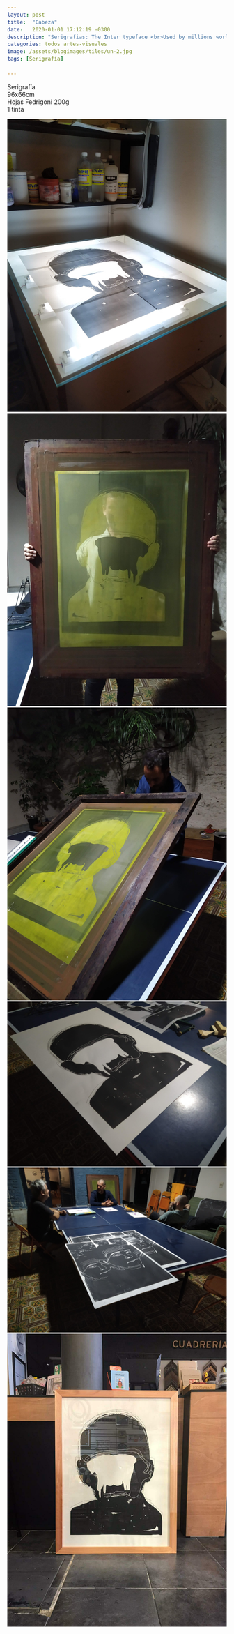 ```yaml
---
layout: post
title:  "Cabeza"
date:   2020-01-01 17:12:19 -0300
description: "Serigrafias: The Inter typeface <br>Used by millions world-wide, including big names like Unity, Pixar, GitHub, Mozilla, Figma and many others."
categories: todos artes-visuales
image: /assets/blogimages/tiles/un-2.jpg
tags: [Serigrafía]

---
```

Serigrafía<br>96x66cm<br>Hojas Fedrigoni 200g<br>1 tinta

<img class="post-image-full" src="/assets/blogimages/un-1.jpg">
<img class="post-image-full" src="/assets/blogimages/un-2.jpg">
<img class="post-image-full" src="/assets/blogimages/un-3.jpg">
<img class="post-image-full" src="/assets/blogimages/un-4.jpg">
<img class="post-image-full" src="/assets/blogimages/un-5.jpg">
<img class="post-image-full" src="/assets/blogimages/un-6.jpg">